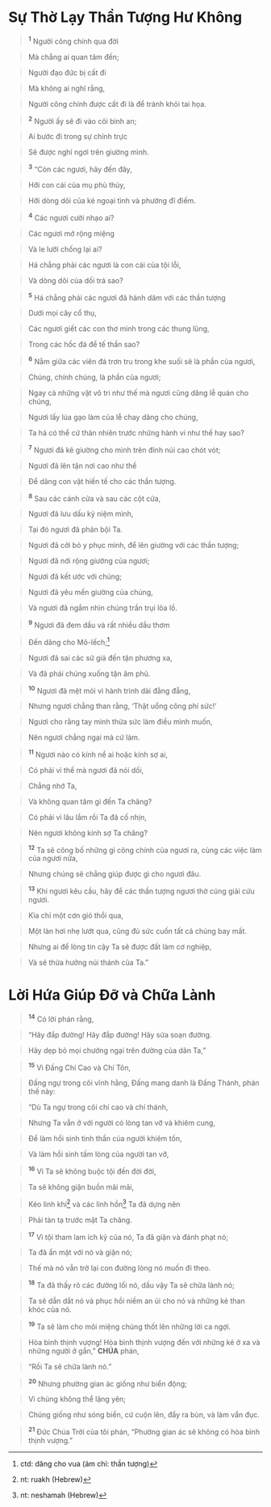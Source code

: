 # Sự Thờ Lạy Thần Tượng Hư Không

> <sup><b>1</b></sup> Người công chính qua đời
>


> Mà chẳng ai quan tâm đến;
>


> Người đạo đức bị cất đi
>


> Mà không ai nghĩ rằng,
>


> Người công chính được cất đi là để tránh khỏi tai họa.
>


> <sup><b>2</b></sup> Người ấy sẽ đi vào cõi bình an;
>


> Ai bước đi trong sự chính trực
>


> Sẽ được nghỉ ngơi trên giường mình.
>


> <sup><b>3</b></sup> “Còn các ngươi, hãy đến đây,
>


> Hỡi con cái của mụ phù thủy,
>


> Hỡi dòng dõi của kẻ ngoại tình và phường đĩ điếm.
>


> <sup><b>4</b></sup> Các ngươi cười nhạo ai?
>


> Các ngươi mở rộng miệng
>


> Và le lưỡi chống lại ai?
>


> Há chẳng phải các ngươi là con cái của tội lỗi,
>


> Và dòng dõi của dối trá sao?
>


> <sup><b>5</b></sup> Há chẳng phải các ngươi đã hành dâm với các thần tượng
>


> Dưới mọi cây cổ thụ,
>


> Các ngươi giết các con thơ mình trong các thung lũng,
>


> Trong các hốc đá để tế thần sao?
>


> <sup><b>6</b></sup> Nằm giữa các viên đá trơn tru trong khe suối sẽ là phần của ngươi,
>


> Chúng, chính chúng, là phần của ngươi;
>


> Ngay cả những vật vô tri như thế mà ngươi cũng dâng lễ quán cho chúng,
>


> Ngươi lấy lúa gạo làm của lễ chay dâng cho chúng,
>


> Ta há có thể cứ thản nhiên trước những hành vi như thế hay sao?
>


> <sup><b>7</b></sup> Ngươi đã kê giường cho mình trên đỉnh núi cao chót vót;
>


> Ngươi đã lên tận nơi cao như thế
>


> Để dâng con vật hiến tế cho các thần tượng.
>


> <sup><b>8</b></sup> Sau các cánh cửa và sau các cột cửa,
>


> Ngươi đã lưu dấu kỷ niệm mình,
>


> Tại đó ngươi đã phản bội Ta.
>


> Ngươi đã cởi bỏ y phục mình, để lên giường với các thần tượng;
>


> Ngươi đã nới rộng giường của ngươi;
>


> Ngươi đã kết ước với chúng;
>


> Ngươi đã yêu mến giường của chúng,
>


> Và ngươi đã ngắm nhìn chúng trần trụi lõa lồ.
>


> <sup><b>9</b></sup> Ngươi đã đem dầu và rất nhiều dầu thơm
>


> Đến dâng cho Mô-lếch;[^1]
>


> Ngươi đã sai các sứ giả đến tận phương xa,
>


> Và đã phái chúng xuống tận âm phủ.
>


> <sup><b>10</b></sup> Ngươi đã mệt mỏi vì hành trình dài đằng đẵng,
>


> Nhưng ngươi chẳng than rằng, ‘Thật uổng công phí sức!’
>


> Ngươi cho rằng tay mình thừa sức làm điều mình muốn,
>


> Nên ngươi chẳng ngại mà cứ làm.
>


> <sup><b>11</b></sup> Ngươi nào có kính nể ai hoặc kính sợ ai,
>


> Có phải vì thế mà ngươi đã nói dối,
>


> Chẳng nhớ Ta,
>


> Và không quan tâm gì đến Ta chăng?
>


> Có phải vì lâu lắm rồi Ta đã cố nhịn,
>


> Nên ngươi không kính sợ Ta chăng?
>


> <sup><b>12</b></sup> Ta sẽ công bố những gì công chính của ngươi ra, cùng các việc làm của ngươi nữa,
>


> Nhưng chúng sẽ chẳng giúp được gì cho ngươi đâu.
>


> <sup><b>13</b></sup> Khi ngươi kêu cầu, hãy để các thần tượng ngươi thờ cúng giải cứu ngươi.
>


> Kìa chỉ một cơn gió thổi qua,
>


> Một làn hơi nhẹ lướt qua, cũng đủ sức cuốn tất cả chúng bay mất.
>


> Nhưng ai để lòng tin cậy Ta sẽ được đất làm cơ nghiệp,
>


> Và sẽ thừa hưởng núi thánh của Ta.”
>


# Lời Hứa Giúp Đỡ và Chữa Lành

> <sup><b>14</b></sup> Có lời phán rằng,
>


> “Hãy đắp đường! Hãy đắp đường! Hãy sửa soạn đường.
>


> Hãy dẹp bỏ mọi chướng ngại trên đường của dân Ta,”
>


> <sup><b>15</b></sup> Vì Đấng Chí Cao và Chí Tôn,
>


> Đấng ngự trong cõi vĩnh hằng, Đấng mang danh là Đấng Thánh, phán thế này:
>


> “Dù Ta ngự trong cõi chí cao và chí thánh,
>


> Nhưng Ta vẫn ở với người có lòng tan vỡ và khiêm cung,
>


> Để làm hồi sinh tinh thần của người khiêm tốn,
>


> Và làm hồi sinh tấm lòng của người tan vỡ,
>


> <sup><b>16</b></sup> Vì Ta sẽ không buộc tội đến đời đời,
>


> Ta sẽ không giận buồn mãi mãi,
>


> Kẻo linh khí[^2] và các linh hồn[^3] Ta đã dựng nên
>


> Phải tàn tạ trước mặt Ta chăng.
>


> <sup><b>17</b></sup> Vì tội tham lam ích kỷ của nó, Ta đã giận và đánh phạt nó;
>


> Ta đã ẩn mặt với nó và giận nó;
>


> Thế mà nó vẫn trở lại con đường lòng nó muốn đi theo.
>


> <sup><b>18</b></sup> Ta đã thấy rõ các đường lối nó, dầu vậy Ta sẽ chữa lành nó;
>


> Ta sẽ dẫn dắt nó và phục hồi niềm an ủi cho nó và những kẻ than khóc của nó.
>


> <sup><b>19</b></sup> Ta sẽ làm cho môi miệng chúng thốt lên những lời ca ngợi.
>


> Hòa bình thịnh vượng! Hòa bình thịnh vượng đến với những kẻ ở xa và những người ở gần,” **CHÚA** phán,
>


> “Rồi Ta sẽ chữa lành nó.”
>


> <sup><b>20</b></sup> Nhưng phường gian ác giống như biển động;
>


> Vì chúng không thể lặng yên;
>


> Chúng giống như sóng biển, cứ cuộn lên, đẩy ra bùn, và làm vẩn đục.
>


> <sup><b>21</b></sup> Đức Chúa Trời của tôi phán, “Phường gian ác sẽ không có hòa bình thịnh vượng.”
>

[^1]: ctd: dâng cho vua (ám chỉ: thần tượng)
[^2]: nt: ruakh (Hebrew)
[^3]: nt: neshamah (Hebrew)